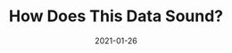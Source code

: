 ---
title: "How Does This Data Sound?"
authors:
    - "Luc Guillemot"
    - "Interactive Things"
categories: 
    - "data"
    - "data visualization"
    - "accessibility"
link: "https://blog.interactivethings.com/how-does-this-data-sound-945ed27a1a95"
date: "2021-01-26"
---
